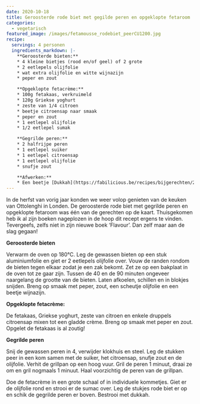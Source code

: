 ```yaml
---
date: 2020-10-18
title: Geroosterde rode biet met gegilde peren en opgeklopte fetaroom
categories:
  - vegetarisch
featured_image: /images/fetamousse_rodebiet_peerCU1200.jpg
recipe:
  servings: 4 personen
  ingredients_markdown: |-
    **Geroosterde bieten:**
    * 4 kleine bietjes (rood en/of geel) of 2 grote 
    * 2 eetlepels olijfolie 
    * wat extra olijfolie en witte wijnazijn
    * peper en zout

    **Opgeklopte fetacrème:**
    * 100g fetakaas, verkruimeld
    * 120g Griekse yoghurt
    * zeste van 1/4 citroen
    * beetje citroensap naar smaak
    * peper en zout
    * 1 eetlepel olijfolie
    * 1/2 eetlepel sumak

    **Gegrilde peren:**
    * 2 halfrijpe peren
    * 1 eetlepel suiker
    * 1 eetlepel citroensap
    * 1 eetlepel olijfolie
    * snufje zout

    **Afwerken:**
    * Een beetje [Dukkah](https://fabilicious.be/recipes/bijgerechten/2020/10/18/Dukkah/) of wat gehakte noten geroosterde
---
```

In de herfst van vorig jaar konden we weer volop genieten van de keuken van Ottolenghi in Londen. De geroosterde rode biet met gegrilde peren en opgeklopte fetaroom was één van de  gerechten op de kaart.
Thuisgekomen heb ik al zijn boeken nageplozen in de hoop dit recept ergens te vinden.
Tevergeefs, zelfs niet in zijn nieuwe boek ‘Flavour’.
Dan zelf maar aan de slag gegaan!


<!--more-->

**Geroosterde bieten**

Verwarm de oven op 180°C.
Leg de gewassen bieten op een stuk aluminiumfolie en giet er 2 eetlepels olijfolie over.
Vouw de randen rondom de bieten tegen elkaar zodat je een zak bekomt.
Zet ze op een bakplaat in de oven tot ze gaar zijn. Tussen de 40 en de 90 minuten ongeveer naargelang de grootte van de bieten.
Laten afkoelen, schillen en in blokjes snijden.
Breng op smaak met peper, zout, een scheutje olijfolie en een beetje wijnazijn.

**Opgeklopte fetacrème:**

De fetakaas, Griekse yoghurt, zeste van citroen en enkele druppels citroensap  mixen tot een gladde crème. Breng op smaak met peper en zout. Opgelet de fetakaas is al zoutig!

**Gegrilde peren**

Snij de gewassen peren in 4, verwijder klokhuis en steel.
Leg de stukken peer in een kom samen met de suiker, het citroensap, snufje zout en de olijfolie.
Verhit de grillpan op een hoog vuur. Gril de peren 1 minuut, draai ze om en gril nogmaals 1 minuut.
Haal voorzichtig de peren van de grillpan.


Doe  de fetacrème in een grote schaal of in individuele kommetjes.
Giet er de olijfolie rond en strooi er de sumac over.
Leg de stukjes rode biet er op en schik de gegrilde peren er boven.
Bestrooi met dukkah.
 
